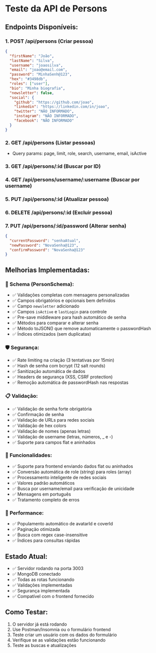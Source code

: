 # Teste da API de Persons

## Endpoints Disponíveis:

### 1. POST /api/persons (Criar pessoa)
```json
{
  "firstName": "João",
  "lastName": "Silva",
  "username": "joaosilva",
  "email": "joao@email.com",
  "password": "MinhaSenh@123",
  "hex": "#3498db",
  "roles": ["user"],
  "bio": "Minha biografia",
  "newsletter": false,
  "social": {
    "github": "https://github.com/joao",
    "linkedin": "https://linkedin.com/in/joao",
    "twitter": "NÃO INFORMADO",
    "instagram": "NÃO INFORMADO",
    "facebook": "NÃO INFORMADO"
  }
}
```

### 2. GET /api/persons (Listar pessoas)
- Query params: page, limit, role, search, username, email, isActive

### 3. GET /api/persons/:id (Buscar por ID)

### 4. GET /api/persons/username/:username (Buscar por username)

### 5. PUT /api/persons/:id (Atualizar pessoa)

### 6. DELETE /api/persons/:id (Excluir pessoa)

### 7. PUT /api/persons/:id/password (Alterar senha)
```json
{
  "currentPassword": "senhaAtual",
  "newPassword": "NovaSenha@123",
  "confirmPassword": "NovaSenha@123"
}
```

## Melhorias Implementadas:

### 🔧 Schema (PersonSchema):
- ✅ Validações completas com mensagens personalizadas
- ✅ Campos obrigatórios e opcionais bem definidos
- ✅ Campo `newsletter` adicionado
- ✅ Campos `isActive` e `lastLogin` para controle
- ✅ Pre-save middleware para hash automático de senha
- ✅ Métodos para comparar e alterar senha
- ✅ Método toJSON() que remove automaticamente o passwordHash
- ✅ Índices otimizados (sem duplicatas)

### 🛡️ Segurança:
- ✅ Rate limiting na criação (3 tentativas por 15min)
- ✅ Hash de senha com bcrypt (12 salt rounds)
- ✅ Sanitização automática de dados
- ✅ Headers de segurança (XSS, CSRF protection)
- ✅ Remoção automática de passwordHash nas respostas

### 📋 Validação:
- ✅ Validação de senha forte obrigatória
- ✅ Confirmação de senha
- ✅ Validação de URLs para redes sociais
- ✅ Validação de hex colors
- ✅ Validação de nomes (apenas letras)
- ✅ Validação de username (letras, números, _ e -)
- ✅ Suporte para campos flat e aninhados

### 🎯 Funcionalidades:
- ✅ Suporte para frontend enviando dados flat ou aninhados
- ✅ Conversão automática de role (string) para roles (array)
- ✅ Processamento inteligente de redes sociais
- ✅ Valores padrão automáticos
- ✅ Busca por username/email para verificação de unicidade
- ✅ Mensagens em português
- ✅ Tratamento completo de erros

### 🚀 Performance:
- ✅ Populamento automático de avatarId e coverId
- ✅ Paginação otimizada
- ✅ Busca com regex case-insensitive
- ✅ Índices para consultas rápidas

## Estado Atual:
- ✅ Servidor rodando na porta 3003
- ✅ MongoDB conectado
- ✅ Todas as rotas funcionando
- ✅ Validações implementadas
- ✅ Segurança implementada
- ✅ Compatível com o frontend fornecido

## Como Testar:
1. O servidor já está rodando
2. Use Postman/Insomnia ou o formulário frontend
3. Teste criar um usuário com os dados do formulário
4. Verifique se as validações estão funcionando
5. Teste as buscas e atualizações
